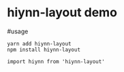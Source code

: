 # hiynn-layout demo

#usage

```
yarn add hiynn-layout
npm install hiynn-layout
```

```
import hiynn from 'hiynn-layout'
```
